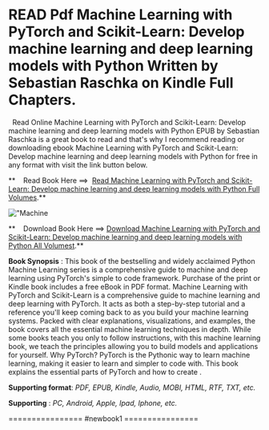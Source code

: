 **READ Pdf Machine Learning with PyTorch and Scikit-Learn: Develop machine learning and deep learning models with Python Written by Sebastian Raschka on Kindle Full Chapters.**
================================================================================================================================================================================

  Read Online Machine Learning with PyTorch and Scikit-Learn: Develop machine learning and deep learning models with Python EPUB by Sebastian Raschka is a great book to read and that's why I recommend reading or downloading ebook Machine Learning with PyTorch and Scikit-Learn: Develop machine learning and deep learning models with Python for free in any format with visit the link button below.

**    Read Book Here ==>  [Read Machine Learning with PyTorch and Scikit-Learn: Develop machine learning and deep learning models with Python Full Volumes](https://newbookintheword.blogspot.com/id/1801819319).**

![\"Machine](\"https://i.gr-assets.com/images/S/compressed.photo.goodreads.com/books/1643685232l/60098440.jpg\")

**    Download Book Here ==> [Download Machine Learning with PyTorch and Scikit-Learn: Develop machine learning and deep learning models with Python All Volumest](https://newbookintheword.blogspot.com/id/1801819319).**

**Book Synopsis** : This book of the bestselling and widely acclaimed Python Machine Learning series is a comprehensive guide to machine and deep learning using PyTorch's simple to code framework. Purchase of the print or Kindle book includes a free eBook in PDF format. Machine Learning with PyTorch and Scikit-Learn is a comprehensive guide to machine learning and deep learning with PyTorch. It acts as both a step-by-step tutorial and a reference you'll keep coming back to as you build your machine learning systems. Packed with clear explanations, visualizations, and examples, the book covers all the essential machine learning techniques in depth. While some books teach you only to follow instructions, with this machine learning book, we teach the principles allowing you to build models and applications for yourself. Why PyTorch? PyTorch is the Pythonic way to learn machine learning, making it easier to learn and simpler to code with. This book explains the essential parts of PyTorch and how to create .

**Supporting format**: _PDF, EPUB, Kindle, Audio, MOBI, HTML, RTF, TXT, etc._

**Supporting** : _PC, Android, Apple, Ipad, Iphone, etc._

================ #newbook1 ================